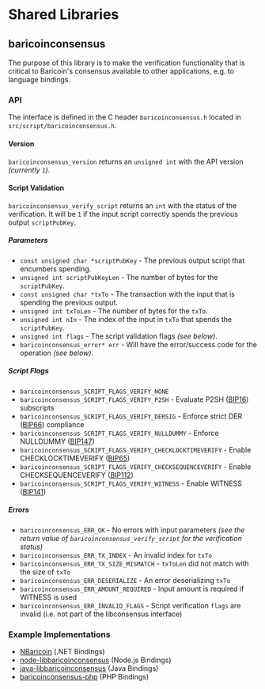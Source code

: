 Shared Libraries
================

## baricoinconsensus

The purpose of this library is to make the verification functionality that is critical to Baricoin's consensus available to other applications, e.g. to language bindings.

### API

The interface is defined in the C header `baricoinconsensus.h` located in `src/script/baricoinconsensus.h`.

#### Version

`baricoinconsensus_version` returns an `unsigned int` with the API version *(currently `1`)*.

#### Script Validation

`baricoinconsensus_verify_script` returns an `int` with the status of the verification. It will be `1` if the input script correctly spends the previous output `scriptPubKey`.

##### Parameters
- `const unsigned char *scriptPubKey` - The previous output script that encumbers spending.
- `unsigned int scriptPubKeyLen` - The number of bytes for the `scriptPubKey`.
- `const unsigned char *txTo` - The transaction with the input that is spending the previous output.
- `unsigned int txToLen` - The number of bytes for the `txTo`.
- `unsigned int nIn` - The index of the input in `txTo` that spends the `scriptPubKey`.
- `unsigned int flags` - The script validation flags *(see below)*.
- `baricoinconsensus_error* err` - Will have the error/success code for the operation *(see below)*.

##### Script Flags
- `baricoinconsensus_SCRIPT_FLAGS_VERIFY_NONE`
- `baricoinconsensus_SCRIPT_FLAGS_VERIFY_P2SH` - Evaluate P2SH ([BIP16](https://github.com/bitcoin/bips/blob/master/bip-0016.mediawiki)) subscripts
- `baricoinconsensus_SCRIPT_FLAGS_VERIFY_DERSIG` - Enforce strict DER ([BIP66](https://github.com/bitcoin/bips/blob/master/bip-0066.mediawiki)) compliance
- `baricoinconsensus_SCRIPT_FLAGS_VERIFY_NULLDUMMY` - Enforce NULLDUMMY ([BIP147](https://github.com/bitcoin/bips/blob/master/bip-0147.mediawiki))
- `baricoinconsensus_SCRIPT_FLAGS_VERIFY_CHECKLOCKTIMEVERIFY` - Enable CHECKLOCKTIMEVERIFY ([BIP65](https://github.com/bitcoin/bips/blob/master/bip-0065.mediawiki))
- `baricoinconsensus_SCRIPT_FLAGS_VERIFY_CHECKSEQUENCEVERIFY` - Enable CHECKSEQUENCEVERIFY ([BIP112](https://github.com/bitcoin/bips/blob/master/bip-0112.mediawiki))
- `baricoinconsensus_SCRIPT_FLAGS_VERIFY_WITNESS` - Enable WITNESS ([BIP141](https://github.com/bitcoin/bips/blob/master/bip-0141.mediawiki))

##### Errors
- `baricoinconsensus_ERR_OK` - No errors with input parameters *(see the return value of `baricoinconsensus_verify_script` for the verification status)*
- `baricoinconsensus_ERR_TX_INDEX` - An invalid index for `txTo`
- `baricoinconsensus_ERR_TX_SIZE_MISMATCH` - `txToLen` did not match with the size of `txTo`
- `baricoinconsensus_ERR_DESERIALIZE` - An error deserializing `txTo`
- `baricoinconsensus_ERR_AMOUNT_REQUIRED` - Input amount is required if WITNESS is used
- `baricoinconsensus_ERR_INVALID_FLAGS` - Script verification `flags` are invalid (i.e. not part of the libconsensus interface)

### Example Implementations
- [NBaricoin](https://github.com/MetacoSA/NBaricoin/blob/5e1055cd7c4186dee4227c344af8892aea54faec/NBaricoin/Script.cs#L979-#L1031) (.NET Bindings)
- [node-libbaricoinconsensus](https://github.com/bitpay/node-libbitcoinconsensus) (Node.js Bindings)
- [java-libbaricoinconsensus](https://github.com/dexX7/java-libbitcoinconsensus) (Java Bindings)
- [baricoinconsensus-php](https://github.com/Bit-Wasp/bitcoinconsensus-php) (PHP Bindings)
